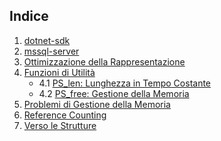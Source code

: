 ## Indice

1. [dotnet-sdk](dotnet-sdk/README.md)
3. [mssql-server](mssql-server/README.md)
4. [Ottimizzazione della Rappresentazione](#3-ottimizzazione-della-rappresentazione)
5. [Funzioni di Utilità](#4-funzioni-di-utilità)
   - 4.1 [PS_len: Lunghezza in Tempo Costante](#41-ps_len-lunghezza-in-tempo-costante)
   - 4.2 [PS_free: Gestione della Memoria](#42-ps_free-gestione-della-memoria)
6. [Problemi di Gestione della Memoria](#5-problemi-di-gestione-della-memoria)
7. [Reference Counting](#6-reference-counting)
8. [Verso le Strutture](#7-verso-le-strutture)